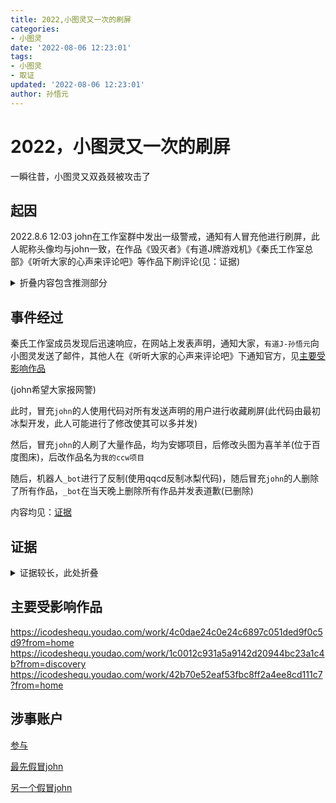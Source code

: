 ```yaml
---
title: 2022,小图灵又一次的刷屏
categories:
- 小图灵
date: '2022-08-06 12:23:01'
tags:
- 小图灵
- 取证
updated: '2022-08-06 12:23:01'
author: 孙悟元
---
```


# 2022，小图灵又一次的刷屏

一瞬往昔，小图灵又双叒叕被攻击了

## 起因

2022.8.6 12:03
john在工作室群中发出一级警戒，通知有人冒充他进行刷屏，此人昵称头像均与john一致，在作品《毁灭者》《有道J牌游戏机》《秦氏工作室总部》《听听大家的心声来评论吧》等作品下刷评论(见：证据)
<details>
  <summary>折叠内容包含推测部分</summary>
  近日,qqcd对共创世界进行了xss攻击，因此怀疑是否是共创世界前来报复。  


  推测原因：刷屏作品名称包含ccw
</details>

## 事件经过
秦氏工作室成员发现后迅速响应，在网站上发表声明，通知大家，`有道J-孙悟元`向小图灵发送了邮件，其他人在《听听大家的心声来评论吧》下通知官方，见[主要受影响作品](#主要受影响作品)


(john希望大家报网警)


此时，冒充`john`的人使用代码对所有发送声明的用户进行收藏刷屏(此代码由最初冰梨开发，此人可能进行了修改使其可以多并发)

然后，冒充`john`的人刷了大量作品，均为安娜项目，后修改头图为喜羊羊(位于百度图床)，后改作品名为`我的ccw项目`

随后，机器人`_bot`进行了反制(使用qqcd反制冰梨代码)，随后冒充`john`的人删除了所有作品，`_bot`在当天晚上删除所有作品并发表道歉(已删除)

内容均见：[证据](#证据)





## 证据
<details>
  <summary>证据较长，此处折叠</summary>
  <img src='https://cdn.wuyuan.dev/img/john1.png'>
<img src='https://cdn.wuyuan.dev/img/c5b8e73a2b0a88448199fd1d3e064923_.png'>
<img src='https://cdn.wuyuan.dev/img/d4a25aa0cdfba0d5a16f85f9c5fb2308_.png'>
<img src='https://cdn.wuyuan.dev/img/65ff69bfcdd530c1283a78038d61791c_.png'>
<img src='https://cdn.wuyuan.dev/img/f1696e45088aaef5a165ebe0f6381566_.png'>
<img src='https://cdn.wuyuan.dev/img/072c5ef4268e96ad8301350b6259122a_.png'>
<img src='https://cdn.wuyuan.dev/img/e5c493ca8062135df3c2cfb269b921a5_.png'>
<img src='https://cdn.wuyuan.dev/img/113285b78b86d72cb275bac2e721f4b1_.png'>
<img src='https://cdn.wuyuan.dev/img/c4fd17d839c51b325035e3dfb5970c1d_.png'>
<img src='https://cdn.wuyuan.dev/img/dee098eb316e5621afd04ca5f91d5e61_.png'>
<img src='https://cdn.wuyuan.dev/img/c2f32c3a7d16d1928906ee977f9d4e29_.png'>
<img src='https://cdn.wuyuan.dev/img/32b0def6d8001ff436dd1c05239236ee_.png'>
<img src='https://cdn.wuyuan.dev/img/4e6c4c28cdbe44e03ae3a89270c735d3_.png'>
<img src='https://cdn.wuyuan.dev/img/4f692f707670e10668cea96b6973469d_.png'>
<img src='https://cdn.wuyuan.dev/img/e3c2c7e48000ef57293c790da27d2cac_.png'>
<img src='https://cdn.wuyuan.dev/img/20220806121334.png'>
<img src='https://cdn.wuyuan.dev/img/john2.png'>
<img src='https://cdn.wuyuan.dev/img/20220806105445.png'>
<img src='https://cdn.wuyuan.dev/img/20220806105631.png'>
<img src='https://cdn.wuyuan.dev/img/20220806105734.png'>
<img src='https://cdn.wuyuan.dev/img/20220806105808.png'>
<img src='https://cdn.wuyuan.dev/img/20220806105845.png'>
<img src='https://cdn.wuyuan.dev/img/20220806121800.png'>
</details>



## 主要受影响作品
https://icodeshequ.youdao.com/work/4c0dae24c0e24c6897c051ded9f0c5d9?from=home
https://icodeshequ.youdao.com/work/1c0012c931a5a9142d20944bc23a1c4b?from=discovery
https://icodeshequ.youdao.com/work/42b70e52eaf53fbc8ff2a4ee8cd111c7?from=home

## 涉事账户

[参与](https://icodeshequ.youdao.com/personal?userId=urs-phone19ed601bfa8ab5f3_1635417577245)


[最先假冒john](https://icodeshequ.youdao.com/personal?userId=nhxk924379%40163.com)


[另一个假冒john](https://icodeshequ.youdao.com/personal?userId=fy7933290h%40163.com)

